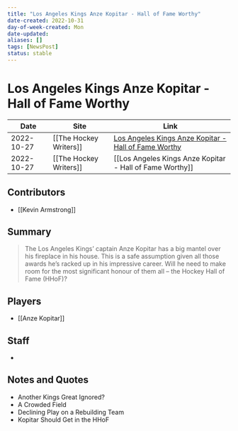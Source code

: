 ```yaml
---
title: "Los Angeles Kings Anze Kopitar - Hall of Fame Worthy"
date-created: 2022-10-31
day-of-week-created: Mon
date-updated: 
aliases: []
tags: [NewsPost]
status: stable
---
```


# Los Angeles Kings Anze Kopitar - Hall of Fame Worthy

| Date       | Site                   | Link                                                                                                                            |
| ---------- | ---------------------- | ------------------------------------------------------------------------------------------------------------------------------- |
| 2022-10-27 | [[The Hockey Writers]] | [Los Angeles Kings Anze Kopitar - Hall of Fame Worthy](https://thehockeywriters.com/la-kings-anze-kopitar-hall-of-fame-worthy/) |
| 2022-10-27 | [[The Hockey Writers]] | [[Los Angeles Kings Anze Kopitar - Hall of Fame Worthy]]                                                                        |

## Contributors
- [[Kevin Armstrong]]


## Summary
> The Los Angeles Kings’ captain Anze Kopitar has a big mantel over his fireplace in his house. This is a safe assumption given all those awards he’s racked up in his impressive career. Will he need to make room for the most significant honour of them all – the Hockey Hall of Fame (HHoF)?


## Players
- [[Anze Kopitar]]


## Staff
- 


## Notes and Quotes
- Another Kings Great Ignored?
- A Crowded Field
- Declining Play on a Rebuilding Team
- Kopitar Should Get in the HHoF

